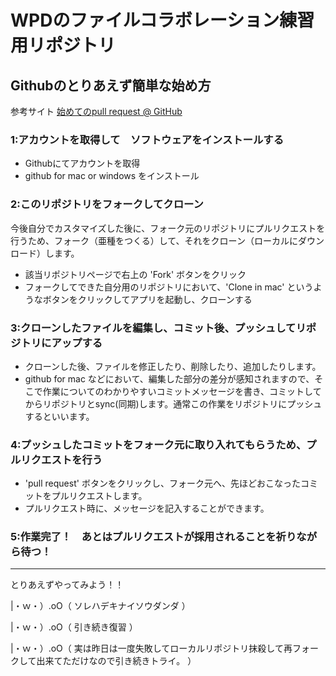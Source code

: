 # WPDのファイルコラボレーション練習用リポジトリ
## Githubのとりあえず簡単な始め方
参考サイト [始めてのpull request @ GitHub](http://rcmdnk.github.io/blog/2013/05/19/computer-git-github/)

### 1:アカウントを取得して　ソフトウェアをインストールする

- Githubにてアカウントを取得
- github for mac or windows をインストール

### 2:このリポジトリをフォークしてクローン

今後自分でカスタマイズした後に、フォーク元のリポジトリにプルリクエストを行うため、フォーク（亜種をつくる）して、それをクローン（ローカルにダウンロード）します。

- 該当リポジトリページで右上の 'Fork' ボタンをクリック
- フォークしてできた自分用のリポジトリにおいて、'Clone in mac' というようなボタンをクリックしてアプリを起動し、クローンする

### 3:クローンしたファイルを編集し、コミット後、プッシュしてリポジトリにアップする

- クローンした後、ファイルを修正したり、削除したり、追加したりします。
- github for mac などにおいて、編集した部分の差分が感知されますので、そこで作業についてのわかりやすいコミットメッセージを書き、コミットしてからリポジトリとsync(同期)します。通常この作業をリポジトリにプッシュするといいます。

### 4:プッシュしたコミットをフォーク元に取り入れてもらうため、プルリクエストを行う

- 'pull request' ボタンをクリックし、フォーク元へ、先ほどおこなったコミットをプルリクエストします。
- プルリクエスト時に、メッセージを記入することができます。

### 5:作業完了！　あとはプルリクエストが採用されることを祈りながら待つ！


------

とりあえずやってみよう！！

|・ｗ・）.oO（ ソレハデキナイソウダンダ ）

|・ｗ・）.oO（ 引き続き復習 ）

|・ｗ・）.oO（ 実は昨日は一度失敗してローカルリポジトリ抹殺して再フォークして出来てただけなので引き続きトライ。 ）